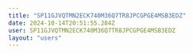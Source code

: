```yaml
---
title: "SP11GJVQTMN2ECK740M36Q7TR8JPCGPGE4MSB3EDZ"
date: 2024-10-14T20:51:55.284Z
user: SP11GJVQTMN2ECK740M36Q7TR8JPCGPGE4MSB3EDZ
layout: "users"
---
```

    